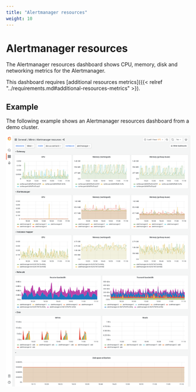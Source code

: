 ```yaml
---
title: "Alertmanager resources"
weight: 10
---
```


# Alertmanager resources

The Alertmanager resources dashboard shows CPU, memory, disk and networking metrics for the Alertmanager.

This dashboard requires [additional resources metrics]({{< relref "../requirements.md#additional-resources-metrics" >}).

## Example

The following example shows an Alertmanager resources dashboard from a demo cluster.

![Grafana Mimir Alertmanager resources dashboard](../../../images/dashboards/mimir-alertmanager-resources.png)
